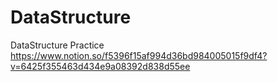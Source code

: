 # DataStructure
DataStructure Practice
<br/>
https://www.notion.so/f5396f15af994d36bd984005015f9df4?v=6425f355463d434e9a08392d838d55ee

